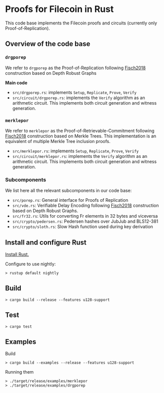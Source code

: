 # Proofs for Filecoin in Rust

This code base implements the Filecoin proofs and circuits (currently only Proof-of-Replication).

## Overview of the code base

### `drgporep`
We refer to `drgporep` as the Proof-of-Replication following [Fisch2018](https://eprint.iacr.org/2018/678.pdf) construction based on Depth Robust Graphs

**Main code**
- `src/drgporep.rs`: implements `Setup`, `Replicate`, `Prove`, `Verify`
- `src/circuit/drgporep.rs`: implements the `Verify` algorithm as an arithmetic circuit. This implements both circuit generation and witness generation.


### `merklepor`
We refer to `merklepor` as the Proof-of-Retrievable-Commitment following [Fisch2018](https://eprint.iacr.org/2018/678.pdf) construction based on Merkle Trees. This implementation is an equivalent of multiple Merkle Tree inclusion proofs.

- `src/merklepor.rs`: implements `Setup`, `Replicate`, `Prove`, `Verify`
- `src/circuit/merklepor.rs`: implements the `Verify` algorithm as an arithmetic circuit. This implements both circuit generation and witness generation.

### Subcomponents

We list here all the relevant subcomponents in our code base:

- `src/porep.rs`: General interface for Proofs of Replication
- `src/vde.rs`: Verifiable Delay Encoding following [Fisch2018](https://eprint.iacr.org/2018/678.pdf) construction based on Depth Robust Graphs.
- `src/fr32.rs`: Utils for converting Fr elements in 32 bytes and viceversa
- `src/crypto/pedersen.rs`: Pedersen hashes over JubJub and BLS12-381
- `src/crypto/sloth.rs`: Slow Hash function used during key derivation


## Install and configure Rust

[Install Rust.](https://www.rust-lang.org/en-US/install.html)

Configure to use nightly:

```
> rustup default nightly
```

## Build

```
> cargo build --release --features u128-support
```

## Test

```
> cargo test
```


## Examples

Build

```
> cargo build --examples --release --features u128-support
```

Running them

```
> ./target/release/examples/merklepor
> ./target/release/examples/drgporep
```

